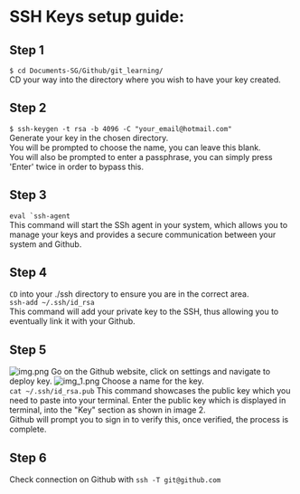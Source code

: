 # SSH Keys setup guide:

## Step 1
`$ cd Documents-SG/Github/git_learning/`
<br>
CD your way into the directory where you wish to have your key created.

## Step 2
`$ ssh-keygen -t rsa -b 4096 -C "your_email@hotmail.com"`
<br>
Generate your key in the chosen directory.
<br>
You will be prompted to choose the name, you can leave this blank.
<br>
You will also be prompted to enter a passphrase, you can simply press 'Enter' twice in order to bypass this.

## Step 3
```eval `ssh-agent```
<br>
This command will start the SSh agent in your system, which allows you to manage your keys and provides a secure communication between your system and Github.

## Step 4
`CD` into your ./ssh directory to ensure you are in the correct area.
<br>
`ssh-add ~/.ssh/id_rsa` 
<br> 
This command will add your private key to the SSH, thus allowing you to eventually link it with your Github.

## Step 5
![img.png](img.png)
Go on the Github website, click on settings and navigate to deploy key.
![img_1.png](img_1.png) 
Choose a name for the key. 
<br>
`cat ~/.ssh/id_rsa.pub`
This command showcases the public key which you need to paste into your terminal.
Enter the public key which is displayed in terminal, into the "Key" section as shown in image 2.
<br>
Github will prompt you to sign in to verify this, once verified, the process is complete.

## Step 6
Check connection on Github with `ssh -T git@github.com`
